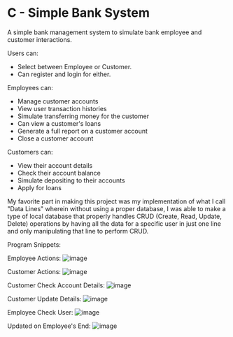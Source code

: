 # C - Simple Bank System

A simple bank management system to simulate bank employee and customer interactions.

Users can:
- Select between Employee or Customer.
- Can register and login for either.

Employees can:
- Manage customer accounts
- View user transaction histories
- Simulate transferring money for the customer
- Can view a customer's loans
- Generate a full report on a customer account
- Close a customer account

Customers can:
- View their account details
- Check their account balance
- Simulate depositing to their accounts
- Apply for loans

My favorite part in making this project was my implementation of what I call "Data Lines"
wherein without using a proper database, I was able to make a type of local database that
properly handles CRUD (Create, Read, Update, Delete) operations by having all the data for
a specific user in just one line and only manipulating that line to perform CRUD.


Program Snippets:

Employee Actions:
![image](https://github.com/gentdimad/C_BankSystem/assets/113000044/027d6b0b-37ec-4dd0-bdae-bb7ff4a72db2)

Customer Actions:
![image](https://github.com/gentdimad/C_BankSystem/assets/113000044/c0dc5d98-540e-4b7c-b9e4-9970520d36f2)

Customer Check Account Details:
![image](https://github.com/gentdimad/C_BankSystem/assets/113000044/383acb7b-0b3b-4bbb-841b-4e9159883431)

Customer Update Details:
![image](https://github.com/gentdimad/C_BankSystem/assets/113000044/d4569078-235e-42f7-9ba1-a9c3d241f903)

Employee Check User:
![image](https://github.com/gentdimad/C_BankSystem/assets/113000044/02d65c79-afc0-45a5-a998-1e78e189b02b)

Updated on Employee's End:
![image](https://github.com/gentdimad/C_BankSystem/assets/113000044/e147ee03-87a5-4f58-9856-a4a5abf00eb8)


